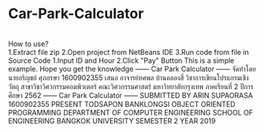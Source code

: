 # Car-Park-Calculator
<br />How to use?<br />
1.Extract file zip
2.Open project from NetBeans IDE
3.Run code from file in <default package>
Source Code
1.Input ID and Hour
2.Click "Pay" Button
This is a simple example. Hope you get the knowledge
—— Car Park Calculator —— 
จัดทำโดย นายอริญชย์ ศุภอรษา 1600902355 
เสนอ อาจารย์ทศพล บ้านคลองสี่ 
วิชาการเขียนโปรแกรมเชิงวัตถุ 
สาขาวิชาวิศวกรรมคอมพิวเตอร์ 
คณะวิศวกรรมศาสตร์ 
มหาวิทยาลัยกรุงเทพ 
ภาคเรียนที่ 2 ปีการศึกษา 2562 
—— Car Park Calculator ——
SUBMITTED BY ARIN SUPAORASA 1600902355 
PRESENT TODSAPON BANKLONGSI 
OBJECT ORIENTED PROGRAMMING 
DEPARTMENT OF COMPUTER ENGINEERING 
SCHOOL OF ENGINEERING 
BANGKOK UNIVERSITY SEMESTER 2 YEAR 2019
